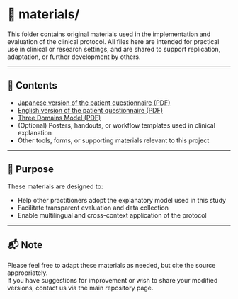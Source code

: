 # 📁 materials/

This folder contains original materials used in the implementation and evaluation of the clinical protocol. All files here are intended for practical use in clinical or research settings, and are shared to support replication, adaptation, or further development by others.

---

## 📄 Contents

- [Japanese version of the patient questionnaire (PDF)](https://github.com/KenjiroShiraishi/explanatory-models-in-tcm/blob/main/PatientSurvey_JP.pdf)  
- [English version of the patient questionnaire (PDF)](https://github.com/KenjiroShiraishi/explanatory-models-in-tcm/blob/main/PatientSurvey_EN.pdf)  
- [Three Domains Model (PDF)](https://github.com/KenjiroShiraishi/explanatory-models-in-tcm/blob/main/ThreeDomainsModel.pdf)  
- (Optional) Posters, handouts, or workflow templates used in clinical explanation  
- Other tools, forms, or supporting materials relevant to this project

---

## 🧭 Purpose

These materials are designed to:

- Help other practitioners adopt the explanatory model used in this study  
- Facilitate transparent evaluation and data collection  
- Enable multilingual and cross-context application of the protocol  

---

## 📬 Note

Please feel free to adapt these materials as needed, but cite the source appropriately.  
If you have suggestions for improvement or wish to share your modified versions, contact us via the main repository page.
